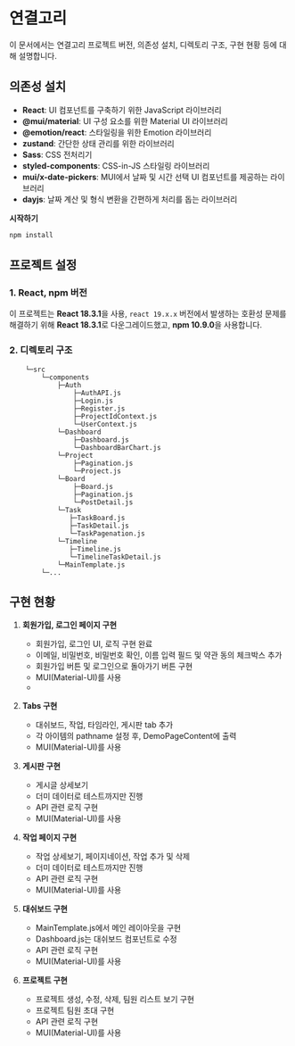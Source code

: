 # 연결고리
이 문서에서는 연결고리 프로젝트 버전, 의존성 설치, 디렉토리 구조, 구현 현황 등에 대해 설명합니다.

## 의존성 설치

- **React**: UI 컴포넌트를 구축하기 위한 JavaScript 라이브러리
- **@mui/material**: UI 구성 요소를 위한 Material UI 라이브러리
- **@emotion/react**: 스타일링을 위한 Emotion 라이브러리
- **zustand**: 간단한 상태 관리를 위한 라이브러리
- **Sass**: CSS 전처리기
- **styled-components**: CSS-in-JS 스타일링 라이브러리
- **mui/x-date-pickers**:  MUI에서 날짜 및 시간 선택 UI 컴포넌트를 제공하는 라이브러리
- **dayjs**: 날짜 계산 및 형식 변환을 간편하게 처리를 돕는 라이브러리


**시작하기**

```bash
npm install
```

## 프로젝트 설정

### 1. **React, npm 버전**

이 프로젝트는 **React 18.3.1**을 사용, `react 19.x.x` 버전에서 발생하는 호환성 문제를 해결하기 위해 **React 18.3.1**로 다운그레이드했고, **npm 10.9.0**을 사용합니다.


### 2. **디렉토리 구조**
```
    └─src
        └─components
            ├─Auth
                ├─AuthAPI.js
                ├─Login.js
                ├─Register.js
                ├─ProjectIdContext.js
                └─UserContext.js
            └─Dashboard
                ├─Dashboard.js
                └─DashboardBarChart.js
            └─Project
                ├─Pagination.js
                └─Project.js
            └─Board
                ├─Board.js
                ├─Pagination.js
                └─PostDetail.js
            └─Task
               ├─TaskBoard.js
               ├─TaskDetail.js
               └─TaskPagenation.js
            └─Timeline
               ├─Timeline.js
               └─TimelineTaskDetail.js
            └─MainTemplate.js
        └─...
```

## **구현 현황**
1. **회원가입, 로그인 페이지 구현**
   - 회원가입, 로그인 UI, 로직 구현 완료 
   - 이메일, 비밀번호, 비밀번호 확인, 이름 입력 필드 및 약관 동의 체크박스 추가
   - 회원가입 버튼 및 로그인으로 돌아가기 버튼 구현
   - MUI(Material-UI)를 사용
   - 
2. **Tabs 구현**
   - 대쉬보드, 작업, 타임라인, 게시판 tab 추가 
   - 각 아이템의 pathname 설정 후, DemoPageContent에 출력 
   - MUI(Material-UI)를 사용

3. **게시판 구현**
   - 게시글 상세보기
   - 더미 데이터로 테스트까지만 진행
   - API 관련 로직 구현
   - MUI(Material-UI)를 사용

4. **작업 페이지 구현**
   - 작업 상세보기, 페이지네이션, 작업 추가 및 삭제
   - 더미 데이터로 테스트까지만 진행
   - API 관련 로직 구현
   - MUI(Material-UI)를 사용

5. **대쉬보드 구현** 
   - MainTemplate.js에서 메인 레이아웃을 구현
   - Dashboard.js는 대쉬보드 컴포넌트로 수정
   - API 관련 로직 구현
   - MUI(Material-UI)를 사용
    
6. **프로젝트 구현**
   - 프로젝트 생성, 수정, 삭제, 팀원 리스트 보기 구현
   - 프로젝트 팀원 초대 구현
   - API 관련 로직 구현
   - MUI(Material-UI)를 사용
  










   
